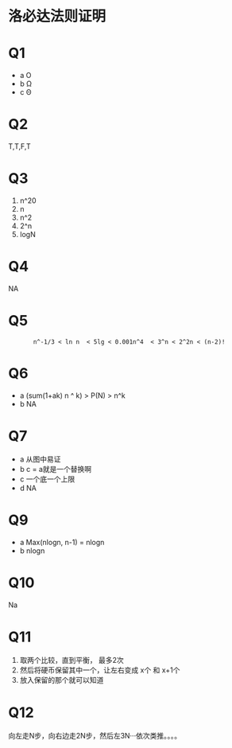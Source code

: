 # 洛必达法则证明


# Q1
- a O
- b Ω
- c Θ

# Q2
T,T,F,T

# Q3
1. n^20
2. n
3. n^2
4. 2^n
5. logN

# Q4
NA

# Q5
           n^-1/3 < ln n  < 5lg < 0.001n^4  < 3^n < 2^2n < (n-2)!


# Q6
- a  (sum(1+ak) n ^ k)  > P(N) > n^k
- b  NA


# Q7
- a 从图中易证
- b c = a就是一个替换啊
- c 一个底一个上限
- d NA

# Q9
- a  Max(nlogn, n-1) = nlogn
- b  nlogn


# Q10
Na

# Q11
1. 取两个比较，直到平衡， 最多2次
2. 然后将硬币保留其中一个，让左右变成 x个 和 x+1个
3. 放入保留的那个就可以知道

# Q12
向左走N步，向右边走2N步，然后左3N···依次类推。。。。